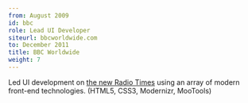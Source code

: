 ```yaml
---
from: August 2009
id: bbc
role: Lead UI Developer
siteurl: bbcworldwide.com
to: December 2011
title: BBC Worldwide
weight: 7
---
```


Led UI development on [the new Radio Times](http://radiotimes.com) using an
array of modern front-end technologies. (HTML5, CSS3, Modernizr, MooTools)
